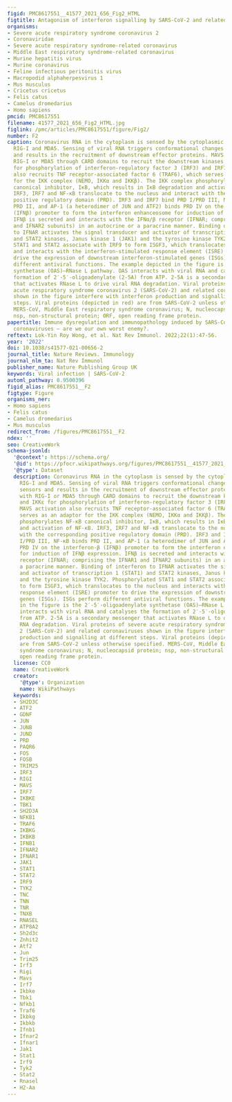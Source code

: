 ```yaml
---
figid: PMC8617551__41577_2021_656_Fig2_HTML
figtitle: Antagonism of interferon signalling by SARS-CoV-2 and related coronaviruses
organisms:
- Severe acute respiratory syndrome coronavirus 2
- Coronaviridae
- Severe acute respiratory syndrome-related coronavirus
- Middle East respiratory syndrome-related coronavirus
- Murine hepatitis virus
- Murine coronavirus
- Feline infectious peritonitis virus
- Macropodid alphaherpesvirus 1
- Mus musculus
- Cricetus cricetus
- Felis catus
- Camelus dromedarius
- Homo sapiens
pmcid: PMC8617551
filename: 41577_2021_656_Fig2_HTML.jpg
figlink: /pmc/articles/PMC8617551/figure/Fig2/
number: F2
caption: Coronavirus RNA in the cytoplasm is sensed by the cytoplasmic RNA sensors
  RIG-I and MDA5. Sensing of viral RNA triggers conformational changes in these sensors
  and results in the recruitment of downstream effector proteins. MAVS interacts with
  RIG-I or MDA5 through CARD domains to recruit the downstream kinases TBK1 and IKKε
  for phosphorylation of interferon-regulatory factor 3 (IRF3) and IRF7. MAVS activation
  also recruits TNF receptor-associated factor 6 (TRAF6), which serves as an adaptor
  for the IKK complex (NEMO, IKKα and IKKβ). The IKK complex phosphorylates NF-κB
  canonical inhibitor, IκB, which results in IκB degradation and activation of NF-κB.
  IRF3, IRF7 and NF-κB translocate to the nucleus and interact with the corresponding
  positive regulatory domain (PRD). IRF3 and IRF7 bind PRD I/PRD III, NF-κB binds
  PRD II, and AP-1 (a heterodimer of JUN and ATF2) binds PRD IV on the interferon-β
  (IFNβ) promoter to form the interferon enhanceosome for induction of IFNβ expression.
  IFNβ is secreted and interacts with the IFNα/β receptor (IFNAR; comprising the IFNAR1
  and IFNAR2 subunits) in an autocrine or a paracrine manner. Binding of interferon
  to IFNAR activates the signal transducer and activator of transcription 1 (STAT1)
  and STAT2 kinases, Janus kinase 1 (JAK1) and the tyrosine kinase TYK2. Phosphorylated
  STAT1 and STAT2 associate with IRF9 to form ISGF3, which translocates to the nucleus
  and interacts with the interferon-stimulated response element (ISRE) promoter to
  drive the expression of downstream interferon-stimulated genes (ISGs). ISGs perform
  different antiviral functions. The example depicted in the figure is the 2′-5′-oligoadenylate
  synthetase (OAS)–RNase L pathway. OAS interacts with viral RNA and catalyses the
  formation of 2′-5′-oligoadenylate (2-5A) from ATP. 2-5A is a secondary messenger
  that activates RNase L to drive viral RNA degradation. Viral proteins of severe
  acute respiratory syndrome coronavirus 2 (SARS-CoV-2) and related coronaviruses
  shown in the figure interfere with interferon production and signalling at different
  steps. Viral proteins (depicted in red) are from SARS-CoV-2 unless otherwise specified.
  MERS-CoV, Middle East respiratory syndrome coronavirus; N, nucleocapsid protein;
  nsp, non-structural protein; ORF, open reading frame protein.
papertitle: Immune dysregulation and immunopathology induced by SARS-CoV-2 and related
  coronaviruses — are we our own worst enemy?.
reftext: Lok-Yin Roy Wong, et al. Nat Rev Immunol. 2022;22(1):47-56.
year: '2022'
doi: 10.1038/s41577-021-00656-2
journal_title: Nature Reviews. Immunology
journal_nlm_ta: Nat Rev Immunol
publisher_name: Nature Publishing Group UK
keywords: Viral infection | SARS-CoV-2
automl_pathway: 0.9500396
figid_alias: PMC8617551__F2
figtype: Figure
organisms_ner:
- Homo sapiens
- Felis catus
- Camelus dromedarius
- Mus musculus
redirect_from: /figures/PMC8617551__F2
ndex: ''
seo: CreativeWork
schema-jsonld:
  '@context': https://schema.org/
  '@id': https://pfocr.wikipathways.org/figures/PMC8617551__41577_2021_656_Fig2_HTML.html
  '@type': Dataset
  description: Coronavirus RNA in the cytoplasm is sensed by the cytoplasmic RNA sensors
    RIG-I and MDA5. Sensing of viral RNA triggers conformational changes in these
    sensors and results in the recruitment of downstream effector proteins. MAVS interacts
    with RIG-I or MDA5 through CARD domains to recruit the downstream kinases TBK1
    and IKKε for phosphorylation of interferon-regulatory factor 3 (IRF3) and IRF7.
    MAVS activation also recruits TNF receptor-associated factor 6 (TRAF6), which
    serves as an adaptor for the IKK complex (NEMO, IKKα and IKKβ). The IKK complex
    phosphorylates NF-κB canonical inhibitor, IκB, which results in IκB degradation
    and activation of NF-κB. IRF3, IRF7 and NF-κB translocate to the nucleus and interact
    with the corresponding positive regulatory domain (PRD). IRF3 and IRF7 bind PRD
    I/PRD III, NF-κB binds PRD II, and AP-1 (a heterodimer of JUN and ATF2) binds
    PRD IV on the interferon-β (IFNβ) promoter to form the interferon enhanceosome
    for induction of IFNβ expression. IFNβ is secreted and interacts with the IFNα/β
    receptor (IFNAR; comprising the IFNAR1 and IFNAR2 subunits) in an autocrine or
    a paracrine manner. Binding of interferon to IFNAR activates the signal transducer
    and activator of transcription 1 (STAT1) and STAT2 kinases, Janus kinase 1 (JAK1)
    and the tyrosine kinase TYK2. Phosphorylated STAT1 and STAT2 associate with IRF9
    to form ISGF3, which translocates to the nucleus and interacts with the interferon-stimulated
    response element (ISRE) promoter to drive the expression of downstream interferon-stimulated
    genes (ISGs). ISGs perform different antiviral functions. The example depicted
    in the figure is the 2′-5′-oligoadenylate synthetase (OAS)–RNase L pathway. OAS
    interacts with viral RNA and catalyses the formation of 2′-5′-oligoadenylate (2-5A)
    from ATP. 2-5A is a secondary messenger that activates RNase L to drive viral
    RNA degradation. Viral proteins of severe acute respiratory syndrome coronavirus
    2 (SARS-CoV-2) and related coronaviruses shown in the figure interfere with interferon
    production and signalling at different steps. Viral proteins (depicted in red)
    are from SARS-CoV-2 unless otherwise specified. MERS-CoV, Middle East respiratory
    syndrome coronavirus; N, nucleocapsid protein; nsp, non-structural protein; ORF,
    open reading frame protein.
  license: CC0
  name: CreativeWork
  creator:
    '@type': Organization
    name: WikiPathways
  keywords:
  - SH2D3C
  - ATF2
  - GDNF
  - JUN
  - JUNB
  - JUND
  - PRD
  - PAQR6
  - FOS
  - FOSB
  - TRIM25
  - IRF3
  - RIGI
  - MAVS
  - IRF7
  - IKBKE
  - TBK1
  - SH2D3A
  - NFKB1
  - TRAF6
  - IKBKG
  - IKBKB
  - IFNB1
  - IFNAR2
  - IFNAR1
  - JAK1
  - STAT1
  - STAT2
  - IRF9
  - TYK2
  - TNC
  - TNN
  - TNR
  - TNXB
  - RNASEL
  - ATP8A2
  - Sh2d3c
  - Znhit2
  - Atf2
  - Jun
  - Trim25
  - Irf3
  - Rigi
  - Mavs
  - Irf7
  - Ikbke
  - Tbk1
  - Nfkb1
  - Traf6
  - Ikbkg
  - Ikbkb
  - Ifnb1
  - Ifnar2
  - Ifnar1
  - Jak1
  - Stat1
  - Irf9
  - Tyk2
  - Stat2
  - Rnasel
  - H2-Aa
---
```

